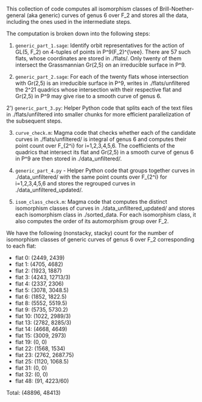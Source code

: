 This collection of code computes all isomorphism classes of Brill-Noether-general (aka generic) curves of genus 6 over F_2 and stores all the data, including the ones used in the intermediate steps. 

The computation is broken down into the following steps: 

1) ```generic_part_1.sage```: Identify orbit representatives for the action of GL(5, F_2) on 4-tuples of points in P^9(F_2)^{\vee}. There are 57 such flats, whose coordinates are stored in ./flats/. Only twenty of them intersect the Grassmannian Gr(2,5) on an irreducible surface in P^9. 

2) ```generic_part_2.sage```: For each of the twenty flats whose intersection with Gr(2,5) is an irreducible surface in P^9, writes in ./flats/unfiltered the 2^21 quadrics whose intersection with their respective flat and Gr(2,5) in P^9 may give rise to a smooth curve of genus 6. 

2') ```generic_part_3.py```: Helper Python code that splits each of the text files in ./flats/unfiltered into smaller chunks for more efficient parallelization of the subsequent steps. 

3) ```curve_check.m```: Magma code that checks whether each of the candidate curves in ./flats/unfiltered/ is integral of genus 6 and computes their point count over F_{2^i} for i=1,2,3,4,5,6. The coefficients of the quadrics that intersect its flat and Gr(2,5) in a smooth curve of genus 6 in P^9 are then stored in ./data_unfiltered/. 

4) ```generic_part_4.py``` - Helper Python code that groups together curves in ./data_unfiltered/ with the same point counts over F_{2^i} for i=1,2,3,4,5,6 and stores the regrouped curves in ./data_unfiltered_updated/. 

5) ```isom_class_check.m```: Magma code that computes the distinct isomorphism classes of curves in ./data_unfiltered_updated/ and stores each isomorphism class in ./sorted_data. For each isomorphism class, it also computes the order of its automorphism group over F_2.  

We have the following (nonstacky, stacky) count for the number of isomorphism classes of generic curves of genus 6 over F_2 corresponding to each flat:
- flat 0: (2449, 2439)
- flat 1: (4705, 4682)
- flat 2: (1923, 1887)
- flat 3: (4243, 12713/3)
- flat 4: (2337, 2306)
- flat 5: (3078, 3048.5)
- flat 6: (1852, 1822.5)
- flat 8: (5552, 5519.5)
- flat 9: (5735, 5730.2)
- flat 10: (1022, 2989/3)
- flat 13: (2782, 8285/3)
- flat 14: (4668, 4649)
- flat 15: (3009, 2973)
- flat 19: (0, 0)
- flat 22: (1568, 1534)
- flat 23: (2762, 2687.75)
- flat 25: (1120, 1068.5)
- flat 31: (0, 0)
- flat 32: (0, 0)
- flat 48: (91, 4223/60)

Total: (48896, 48413)
